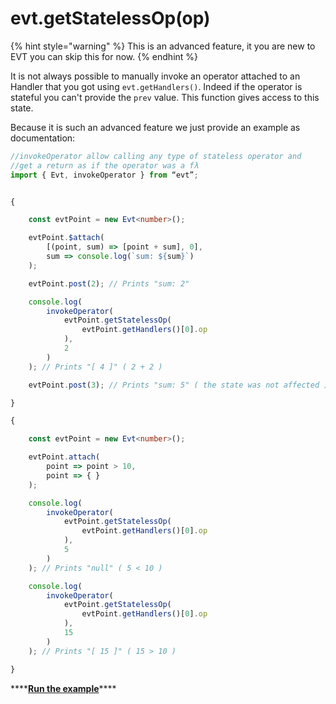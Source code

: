 # evt.getStatelessOp(op)

{% hint style="warning" %}
This is an advanced feature, it you are new to EVT you can skip this for now.
{% endhint %}

It is not always possible to manually invoke an operator attached to an Handler that you got using `evt.getHandlers()`. Indeed if the operator is stateful you can't provide the `prev` value. This function gives access to this state.

Because it is such an advanced feature we just provide an example as documentation:

```typescript
//invokeOperator allow calling any type of stateless operator and 
//get a return as if the operator was a fλ
import { Evt, invokeOperator } from “evt”;


{

    const evtPoint = new Evt<number>();

    evtPoint.$attach(
        [(point, sum) => [point + sum], 0],
        sum => console.log(`sum: ${sum}`)
    );

    evtPoint.post(2); // Prints "sum: 2"

    console.log(
        invokeOperator(
            evtPoint.getStatelessOp(
                evtPoint.getHandlers()[0].op
            ),
            2
        )
    ); // Prints "[ 4 ]" ( 2 + 2 )

    evtPoint.post(3); // Prints "sum: 5" ( the state was not affected )

}

{

    const evtPoint = new Evt<number>();

    evtPoint.attach(
        point => point > 10,
        point => { } 
    );

    console.log(
        invokeOperator(
            evtPoint.getStatelessOp(
                evtPoint.getHandlers()[0].op
            ),
            5
        )
    ); // Prints "null" ( 5 < 10 )

    console.log(
        invokeOperator(
            evtPoint.getStatelessOp(
                evtPoint.getHandlers()[0].op
            ),
            15
        )
    ); // Prints "[ 15 ]" ( 15 > 10 )

}
```

\*\*\*\*[**Run the example**](https://stackblitz.com/edit/evt-yljxhq?embed=1\&file=index.ts\&hideExplorer=1)\*\*\*\*
